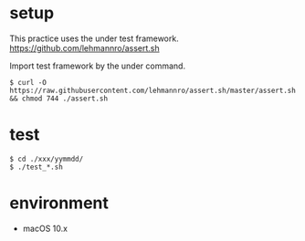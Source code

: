# setup
This practice uses the under test framework.  
https://github.com/lehmannro/assert.sh

Import test framework by the under command.  
```
$ curl -O https://raw.githubusercontent.com/lehmannro/assert.sh/master/assert.sh && chmod 744 ./assert.sh
```

# test
```
$ cd ./xxx/yymmdd/
$ ./test_*.sh
```

# environment
- macOS 10.x
